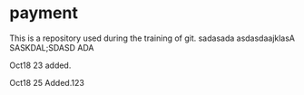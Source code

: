 # payment

This is a repository used during the training of git. 
sadasada
asdasdaajklasA
SASKDAL;SDASD
ADA

Oct18 23 added.

Oct18 25 Added.123
